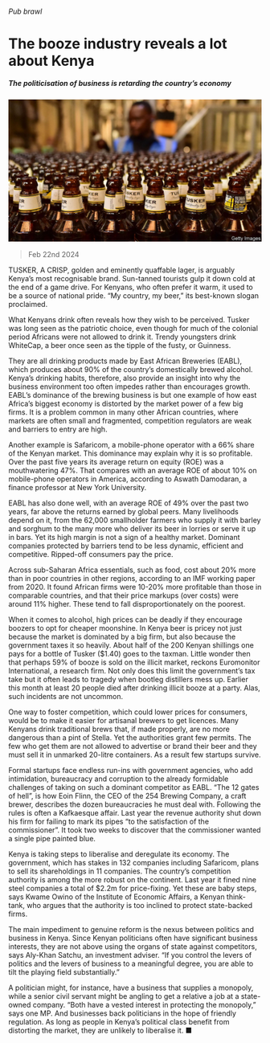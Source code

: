 ###### Pub brawl

# The booze industry reveals a lot about Kenya 

##### The politicisation of business is retarding the country’s economy 

![image](images/20240224_MAP502.jpg) 

> Feb 22nd 2024 

TUSKER, A CRISP, golden and eminently quaffable lager, is arguably Kenya’s most recognisable brand. Sun-tanned tourists gulp it down cold at the end of a game drive. For Kenyans, who often prefer it warm, it used to be a source of national pride. “My country, my beer,” its best-known slogan proclaimed.

What Kenyans drink often reveals how they wish to be perceived. Tusker was long seen as the patriotic choice, even though for much of the colonial period Africans were not allowed to drink it. Trendy youngsters drink WhiteCap, a beer once seen as the tipple of the fusty, or Guinness. 

 They are all drinking products made by East African Breweries (EABL), which produces about 90% of the country’s domestically brewed alcohol. Kenya’s drinking habits, therefore, also provide an insight into why the business environment too often impedes rather than encourages growth. EABL’s dominance of the brewing business is but one example of how east Africa’s biggest economy is distorted by the market power of a few big firms. It is a problem common in many other African countries, where markets are often small and fragmented, competition regulators are weak and barriers to entry are high.

Another example is Safaricom, a mobile-phone operator with a 66% share of the Kenyan market. This dominance may explain why it is so profitable. Over the past five years its average return on equity (ROE) was a mouthwatering 47%. That compares with an average ROE of about 10% on mobile-phone operators in America, according to Aswath Damodaran, a finance professor at New York University.

EABL has also done well, with an average ROE of 49% over the past two years, far above the returns earned by global peers. Many livelihoods depend on it, from the 62,000 smallholder farmers who supply it with barley and sorghum to the many more who deliver its beer in lorries or serve it up in bars. Yet its high margin is not a sign of a healthy market. Dominant companies protected by barriers tend to be less dynamic, efficient and competitive. Ripped-off consumers pay the price. 

Across sub-Saharan Africa essentials, such as food, cost about 20% more than in poor countries in other regions, according to an IMF working paper from 2020. It found African firms were 10-20% more profitable than those in comparable countries, and that their price markups (over costs) were around 11% higher. These tend to fall disproportionately on the poorest.

When it comes to alcohol, high prices can be deadly if they encourage boozers to opt for cheaper moonshine. In Kenya beer is pricey not just because the market is dominated by a big firm, but also because the government taxes it so heavily. About half of the 200 Kenyan shillings one pays for a bottle of Tusker ($1.40) goes to the taxman. Little wonder then that perhaps 59% of booze is sold on the illicit market, reckons Euromonitor International, a research firm. Not only does this limit the government’s tax take but it often leads to tragedy when bootleg distillers mess up. Earlier this month at least 20 people died after drinking illicit booze at a party. Alas, such incidents are not uncommon. 

One way to foster competition, which could lower prices for consumers, would be to make it easier for artisanal brewers to get licences. Many Kenyans drink traditional brews that, if made properly, are no more dangerous than a pint of Stella. Yet the authorities grant few permits. The few who get them are not allowed to advertise or brand their beer and they must sell it in unmarked 20-litre containers. As a result few startups survive.

Formal startups face endless run-ins with government agencies, who add intimidation, bureaucracy and corruption to the already formidable challenges of taking on such a dominant competitor as EABL. “The 12 gates of hell”, is how Eoin Flinn, the CEO of the 254 Brewing Company, a craft brewer, describes the dozen bureaucracies he must deal with. Following the rules is often a Kafkaesque affair. Last year the revenue authority shut down his firm for failing to mark its pipes “to the satisfaction of the commissioner”. It took two weeks to discover that the commissioner wanted a single pipe painted blue.

Kenya is taking steps to liberalise and deregulate its economy. The government, which has stakes in 132 companies including Safaricom, plans to sell its shareholdings in 11 companies. The country’s competition authority is among the more robust on the continent. Last year it fined nine steel companies a total of $2.2m for price-fixing. Yet these are baby steps, says Kwame Owino of the Institute of Economic Affairs, a Kenyan think-tank, who argues that the authority is too inclined to protect state-backed firms. 

The main impediment to genuine reform is the nexus between politics and business in Kenya. Since Kenyan politicians often have significant business interests, they are not above using the organs of state against competitors, says Aly-Khan Satchu, an investment adviser. “If you control the levers of politics and the levers of business to a meaningful degree, you are able to tilt the playing field substantially.” 

A politician might, for instance, have a business that supplies a monopoly, while a senior civil servant might be angling to get a relative a job at a state-owned company. “Both have a vested interest in protecting the monopoly,” says one MP. And businesses back politicians in the hope of friendly regulation. As long as people in Kenya’s political class benefit from distorting the market, they are unlikely to liberalise it. ■

